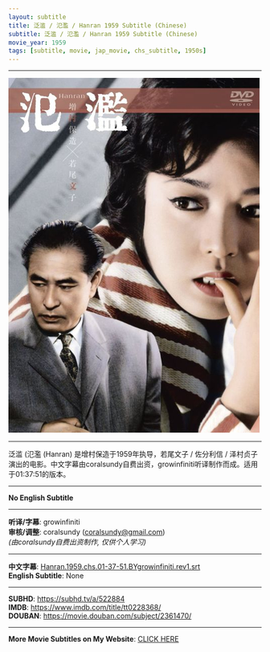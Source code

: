 ```yaml
---
layout: subtitle
title: 泛滥 / 氾濫 / Hanran 1959 Subtitle (Chinese)
subtitle: 泛滥 / 氾濫 / Hanran 1959 Subtitle (Chinese)
movie_year: 1959
tags: [subtitle, movie, jap_movie, chs_subtitle, 1950s]
---
```


------

<img src="../assets/tt0228368.jpg" alt="tt0228368_cover_art" />

------

泛滥 (氾濫 (Hanran) 是增村保造于1959年执导，若尾文子 / 佐分利信 / 泽村贞子演出的电影。中文字幕由coralsundy自费出资，growinfiniti听译制作而成。适用于01:37:51的版本。

------

**No English Subtitle**

------

**听译/字幕**: growinfiniti<br>
**审核/调整**: coralsundy (coralsundy@gmail.com)<br>
*(由coralsundy自费出资制作, 仅供个人学习)*

------

**中文字幕**: [Hanran.1959.chs.01-37-51.BYgrowinfiniti.rev1.srt](../subtitles/Hanran.1959.chs.01-37-51.BYgrowinfiniti.rev1.srt)<br>
**English Subtitle**: None

------

**SUBHD**: <https://subhd.tv/a/522884><br>
**IMDB**: <https://www.imdb.com/title/tt0228368/><br>
**DOUBAN**: <https://movie.douban.com/subject/2361470/>

------

**More Movie Subtitles on My Website**: <a href='{% post_url 2021-01-10-subtitles-summary-list %}'>CLICK HERE</a>


